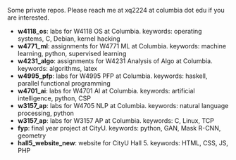 Some private repos. Please reach me at xq2224 at columbia dot edu if you are interested.
- **w4118_os**: labs for W4118 OS at Columbia. keywords: operating systems, C, Debian, kernel hacking
- **w4771_ml**: assignments for W4771 ML at Columbia. keywords: machine learning, python, supervised learning
- **w4231_algo**: assignments for W4231 Analysis of Algo at Columbia. keywords: algorithms, latex
- **w4995_pfp**: labs for W4995 PFP at Columbia. keywords: haskell, parallel functional programming
- **w4701_ai**: labs for W4701 AI at Columbia. keywords: artificial intelligence, python, CSP
- **w3157_ap**: labs for W4705 NLP at Columbia. keywords: natural language processing, python
- **w3157_ap**: labs for W3157 AP at Columbia. keywords: C, Linux, TCP
- **fyp**: final year project at CityU. keywords: python, GAN, Mask R-CNN, geometry
- **hall5_website_new**: website for CityU Hall 5. keywords: HTML, CSS, JS, PHP

<!---
xintongqi/xintongqi is a ✨ special ✨ repository because its `README.md` (this file) appears on your GitHub profile.
You can click the Preview link to take a look at your changes.
--->
